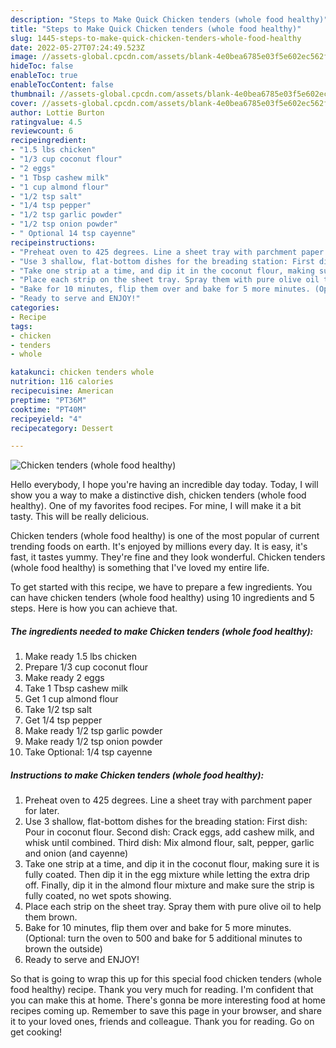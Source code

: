 ```yaml
---
description: "Steps to Make Quick Chicken tenders (whole food healthy)"
title: "Steps to Make Quick Chicken tenders (whole food healthy)"
slug: 1445-steps-to-make-quick-chicken-tenders-whole-food-healthy
date: 2022-05-27T07:24:49.523Z
image: //assets-global.cpcdn.com/assets/blank-4e0bea6785e03f5e602ec562f230caae08da540cada707380b4fe1bbebba43da.png
hideToc: false
enableToc: true
enableTocContent: false
thumbnail: //assets-global.cpcdn.com/assets/blank-4e0bea6785e03f5e602ec562f230caae08da540cada707380b4fe1bbebba43da.png
cover: //assets-global.cpcdn.com/assets/blank-4e0bea6785e03f5e602ec562f230caae08da540cada707380b4fe1bbebba43da.png
author: Lottie Burton
ratingvalue: 4.5
reviewcount: 6
recipeingredient:
- "1.5 lbs chicken"
- "1/3 cup coconut flour"
- "2 eggs"
- "1 Tbsp cashew milk"
- "1 cup almond flour"
- "1/2 tsp salt"
- "1/4 tsp pepper"
- "1/2 tsp garlic powder"
- "1/2 tsp onion powder"
- " Optional 14 tsp cayenne"
recipeinstructions:
- "Preheat oven to 425 degrees. Line a sheet tray with parchment paper for later."
- "Use 3 shallow, flat-bottom dishes for the breading station: First dish: Pour in coconut flour. Second dish: Crack eggs, add cashew milk, and whisk until combined. Third dish: Mix almond flour, salt, pepper, garlic and onion (and cayenne)"
- "Take one strip at a time, and dip it in the coconut flour, making sure it is fully coated. Then dip it in the egg mixture while letting the extra drip off. Finally, dip it in the almond flour mixture and make sure the strip is fully coated, no wet spots showing."
- "Place each strip on the sheet tray. Spray them with pure olive oil to help them brown."
- "Bake for 10 minutes, flip them over and bake for 5 more minutes. (Optional: turn the oven to 500 and bake for 5 additional minutes to brown the outside)"
- "Ready to serve and ENJOY!"
categories:
- Recipe
tags:
- chicken
- tenders
- whole

katakunci: chicken tenders whole 
nutrition: 116 calories
recipecuisine: American
preptime: "PT36M"
cooktime: "PT40M"
recipeyield: "4"
recipecategory: Dessert

---
```



![Chicken tenders (whole food healthy)](//assets-global.cpcdn.com/assets/blank-4e0bea6785e03f5e602ec562f230caae08da540cada707380b4fe1bbebba43da.png)

Hello everybody, I hope you're having an incredible day today. Today, I will show you a way to make a distinctive dish, chicken tenders (whole food healthy). One of my favorites food recipes. For mine, I will make it a bit tasty. This will be really delicious.



Chicken tenders (whole food healthy) is one of the most popular of current trending foods on earth. It's enjoyed by millions every day. It is easy, it's fast, it tastes yummy. They're fine and they look wonderful. Chicken tenders (whole food healthy) is something that I've loved my entire life.


To get started with this recipe, we have to prepare a few ingredients. You can have chicken tenders (whole food healthy) using 10 ingredients and 5 steps. Here is how you can achieve that.

<!--inarticleads1-->

##### The ingredients needed to make Chicken tenders (whole food healthy):

1. Make ready 1.5 lbs chicken
1. Prepare 1/3 cup coconut flour
1. Make ready 2 eggs
1. Take 1 Tbsp cashew milk
1. Get 1 cup almond flour
1. Take 1/2 tsp salt
1. Get 1/4 tsp pepper
1. Make ready 1/2 tsp garlic powder
1. Make ready 1/2 tsp onion powder
1. Take  Optional: 1/4 tsp cayenne




<!--inarticleads2-->

##### Instructions to make Chicken tenders (whole food healthy):

1. Preheat oven to 425 degrees. Line a sheet tray with parchment paper for later.
1. Use 3 shallow, flat-bottom dishes for the breading station: First dish: Pour in coconut flour. Second dish: Crack eggs, add cashew milk, and whisk until combined. Third dish: Mix almond flour, salt, pepper, garlic and onion (and cayenne)
1. Take one strip at a time, and dip it in the coconut flour, making sure it is fully coated. Then dip it in the egg mixture while letting the extra drip off. Finally, dip it in the almond flour mixture and make sure the strip is fully coated, no wet spots showing.
1. Place each strip on the sheet tray. Spray them with pure olive oil to help them brown.
1. Bake for 10 minutes, flip them over and bake for 5 more minutes. (Optional: turn the oven to 500 and bake for 5 additional minutes to brown the outside)
1. Ready to serve and ENJOY!



So that is going to wrap this up for this special food chicken tenders (whole food healthy) recipe. Thank you very much for reading. I'm confident that you can make this at home. There's gonna be more interesting food at home recipes coming up. Remember to save this page in your browser, and share it to your loved ones, friends and colleague. Thank you for reading. Go on get cooking!
